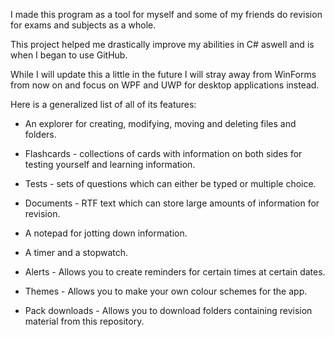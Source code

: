 I made this program as a tool for myself and some of my friends do revision for exams and subjects as a whole.

This project helped me drastically improve my abilities in C# aswell and is when I began to use GitHub.

While I will update this a little in the future I will stray away from WinForms from now on and focus on WPF and UWP for desktop applications instead.

Here is a generalized list of all of its features:

- An explorer for creating, modifying, moving and deleting files and folders.

- Flashcards - collections of cards with information on both sides for testing yourself and learning information.

- Tests - sets of questions which can either be typed or multiple choice.

- Documents - RTF text which can store large amounts of information for revision.

- A notepad for jotting down information.

- A timer and a stopwatch.

- Alerts - Allows you to create reminders for certain times at certain dates.

- Themes - Allows you to make your own colour schemes for the app.

- Pack downloads - Allows you to download folders containing revision material from this repository.
